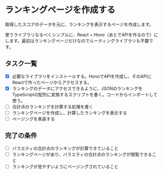 # ランキングページを作成する

取得したスコアのデータを元に、ランキングを表示するページを作成します。

使うライブラリなるべくシンプルに、React + Hono（あとでAPIを作るので）にします。最初はランキングページだけなのでルーティングライブラリも不要です。

## タスク一覧

- [x] 必要なライブラリをインストールする。HonoでAPIを作成し、そのAPIにReactで作ったページからアクセスする。
- [x] ランキングのデータにアクセスできるように、JSONのランキングをTypeScriptの配列に変換するスクリプトを書く。コードからインポートして使う。
- [ ] 合計点のランキングを計算する処理を書く
- [ ] ランキングページを作成し、計算したランキングを表示する
- [ ] ページングを実装する

## 完了の条件

- [ ] バラエティの合計点のランキングが計算できていること
- [ ] ランキングページがあり、バラエティの合計点のランキングが閲覧できること
- [ ] ランキングが見やすいようにページングされていること
